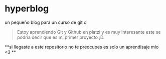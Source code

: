 # hyperblog
un pequeño blog para un curso de git c:
>Estoy aprendiendo Git y Github en platzi y es muy interesante este se podria decir que es mi primer proyecto ;D.

**si llegaste a este repositorio no te preocupes es solo un aprendisaje mio <3
**